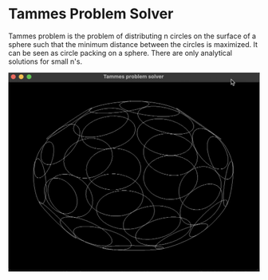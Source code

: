 # Tammes Problem Solver

Tammes problem is the problem of distributing n circles on the surface of a sphere such that the minimum distance between the circles is maximized. It can be seen as circle packing on a sphere. There are only analytical solutions for small n's. 


![](recording.gif)
